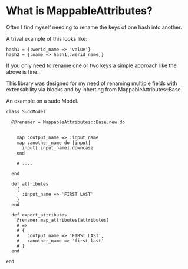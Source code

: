 # What is MappableAttributes?

Often I find myself needing to rename the keys of one hash into another.

A trival example of this looks like:


    hash1 = {:werid_name => 'value'}
    hash2 = {:name => hash1[:werid_name]}

If you only need to rename one or two keys a simple approach like the
above is fine.

This library was designed for my need of renaming multiple
fields with extensability via blocks and by inherting from MappableAttributes::Base.

An example on a sudo Model.


    class SudoModel
      
      @@renamer = MappableAttributes::Base.new do
        

        map :output_name => :input_name
        map :another_name do |input|
          input[:input_name].downcase
        end

        # ....

      end

      def attributes
        {
          :input_name => 'FIRST LAST'
        }
      end

      def export_attributes
        @renamer.map_attributes(attributes)
        # =>
        # {
        #   :output_name => 'FIRST LAST',
        #   :another_name => 'first last'
        # }
      end

    end
